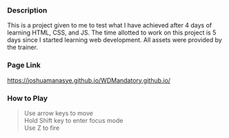### Description
This is a project given to me to test what I have achieved after 4 days of learning HTML, CSS, and JS. The time allotted to work on this project is 5 days since I started learning web development. All assets were provided by the trainer.
### Page Link
https://joshuamanasye.github.io/WDMandatory.github.io/
### How to Play
> Use arrow keys to move<br />
Hold Shift key to enter focus mode<br />
Use Z to fire<br />
